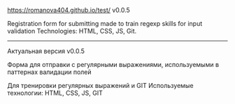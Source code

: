 https://romanova404.github.io/test/ 
v0.0.5

Registration form for submitting made to train regexp skills for input validation
Technologies: HTML, CSS, JS, Git.

_____________________________________
Актуальная версия v0.0.5

Форма для отправки с регулярными выражениями, используемыми в паттернах валидации полей

Для тренировки регулярных выражений и GIT
Используемые технологии: HTML, CSS, JS, GIT



